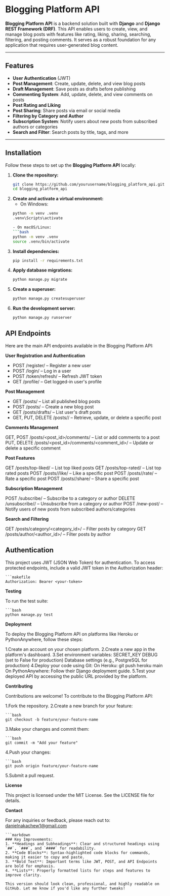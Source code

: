 # Blogging Platform API

**Blogging Platform API** is a backend solution built with **Django** and **Django REST Framework (DRF)**. This API enables users to create, view, and manage blog posts with features like rating, liking, sharing, searching, filtering, and posting comments. It serves as a robust foundation for any application that requires user-generated blog content.

---

## Features

- **User Authentication** (JWT)
- **Post Management**: Create, update, delete, and view blog posts
- **Draft Management**: Save posts as drafts before publishing
- **Commenting System**: Add, update, delete, and view comments on posts
- **Post Rating and Liking**
- **Post Sharing**: Share posts via email or social media
- **Filtering by Category and Author**
- **Subscription System**: Notify users about new posts from subscribed authors or categories
- **Search and Filter**: Search posts by title, tags, and more

---

## Installation

Follow these steps to set up the **Blogging Platform API** locally:

1. **Clone the repository:**
   ```bash
   git clone https://github.com/yourusername/blogging_platform_api.git
   cd blogging_platform_api

2. **Create and activate a virtual environment:**
    - On Windows:
    ```bash
    python -m venv .venv
    .venv\Scripts\activate

    - On macOS/Linux:
    ```bash
    python -m venv .venv
    source .venv/bin/activate

3. **Install dependencies:**
    ```bash
    pip install -r requirements.txt

4. **Apply database migrations:**
    ```bash
    python manage.py migrate

5. **Create a superuser:**
    ```bash
    python manage.py createsuperuser

6. **Run the development server:**
    ```bash
    python manage.py runserver


## API Endpoints

Here are the main API endpoints available in the Blogging Platform API:

**User Registration and Authentication**

- POST /register/ – Register a new user
- POST /login/ – Log in a user
- POST /token/refresh/ – Refresh JWT token
- GET /profile/ – Get logged-in user's profile

**Post Management**

- GET /posts/ – List all published blog posts
- POST /posts/ – Create a new blog post
- GET /posts/drafts/ – List user's draft posts
- GET, PUT, DELETE /posts/<id>/ – Retrieve, update, or delete a specific post

**Comments Management**

GET, POST /posts/<post_id>/comments/ – List or add comments to a post
PUT, DELETE /posts/<post_id>/comments/<comment_id>/ – Update or delete a specific comment

**Post Features**

GET /posts/top-liked/ – List top liked posts
GET /posts/top-rated/ – List top rated posts
POST /posts/<id>/like/ – Like a specific post
POST /posts/<id>/rate/ – Rate a specific post
POST /posts/<id>/share/ – Share a specific post

**Subscription Management**

POST /subscribe/ – Subscribe to a category or author
DELETE /unsubscribe/<id>/ – Unsubscribe from a category or author
POST /new-post/ – Notify users of new posts from subscribed authors/categories

**Search and Filtering**

GET /posts/category/<category_id>/ – Filter posts by category
GET /posts/author/<author_id>/ – Filter posts by author


## Authentication

This project uses JWT (JSON Web Token) for authentication. To access protected endpoints, include a valid JWT token in the Authorization header:

    ```makefile
    Authorization: Bearer <your-token>

**Testing**

To run the test suite:

    ```bash
    python manage.py test


**Deployment**

To deploy the Blogging Platform API on platforms like Heroku or PythonAnywhere, follow these steps:

1.Create an account on your chosen platform.
2.Create a new app in the platform's dashboard.
3.Set environment variables:
SECRET_KEY
DEBUG (set to False for production)
Database settings (e.g., PostgreSQL for production)
4.Deploy your code using Git:
On Heroku: git push heroku main
On PythonAnywhere: Follow their Django deployment guide.
5.Test your deployed API by accessing the public URL provided by the platform.


**Contributing**

Contributions are welcome! To contribute to the Blogging Platform API:

1.Fork the repository.
2.Create a new branch for your feature:

    ```bash
    git checkout -b feature/your-feature-name

3.Make your changes and commit them:

    ```bash
    git commit -m "Add your feature"

4.Push your changes:

    ```bash
    git push origin feature/your-feature-name

5.Submit a pull request.


**License**

This project is licensed under the MIT License. See the LICENSE file for details.


**Contact**

For any inquiries or feedback, please reach out to: danielnakachew1@gmail.com

    ```markdown
    ### Key Improvements:
    1. **Headings and Subheadings**: Clear and structured headings using `##`, `###`, and `####` for readability.
    2. **Code Blocks**: Syntax-highlighted code blocks for commands, making it easier to copy and paste.
    3. **Bold Text**: Important terms like JWT, POST, and API Endpoints are bold for emphasis.
    4. **Lists**: Properly formatted lists for steps and features to improve clarity.

    This version should look clean, professional, and highly readable on GitHub. Let me know if you'd like any further tweaks!
